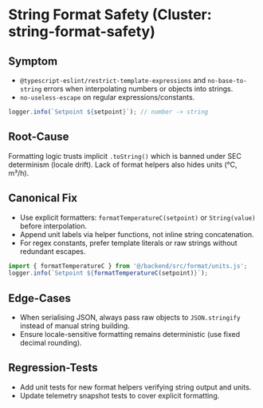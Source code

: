 # String Format Safety (Cluster: string-format-safety)

## Symptom
- `@typescript-eslint/restrict-template-expressions` and `no-base-to-string` errors when interpolating numbers or objects into strings.
- `no-useless-escape` on regular expressions/constants.

```ts
logger.info(`Setpoint ${setpoint}`); // number -> string
```

## Root-Cause
Formatting logic trusts implicit `.toString()` which is banned under SEC determinism (locale drift). Lack of format helpers also hides units (°C, m³/h).

## Canonical Fix
- Use explicit formatters: `formatTemperatureC(setpoint)` or `String(value)` before interpolation.
- Append unit labels via helper functions, not inline string concatenation.
- For regex constants, prefer template literals or raw strings without redundant escapes.

```ts
import { formatTemperatureC } from '@/backend/src/format/units.js';
logger.info(`Setpoint ${formatTemperatureC(setpoint)}`);
```

## Edge-Cases
- When serialising JSON, always pass raw objects to `JSON.stringify` instead of manual string building.
- Ensure locale-sensitive formatting remains deterministic (use fixed decimal rounding).

## Regression-Tests
- Add unit tests for new format helpers verifying string output and units.
- Update telemetry snapshot tests to cover explicit formatting.
